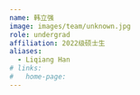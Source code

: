 ```yaml
---
name: 韩立强
image: images/team/unknown.jpg
role: undergrad
affiliation: 2022级硕士生
aliases:
  - Liqiang Han
# links:
#   home-page:
---
```

